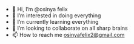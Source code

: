 - 👋 Hi, I’m @osinya felix
- 👀 I’m interested in doing everything
- 🌱 I’m currently learning everything
- 💞️ I’m looking to collaborate on all sharp brains
- 📫 How to reach me osinyafelix2@gmail.com

<!---
osinya/osinya is a ✨ special ✨ repository because its `README.md` (this file) appears on your GitHub profile.
You can click the Preview link to take a look at your changes.
--->
